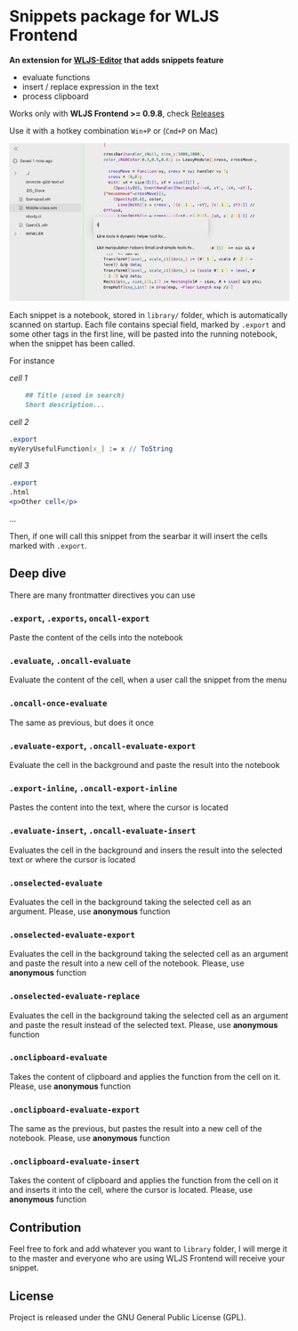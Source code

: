# Snippets package for WLJS Frontend
**An extension for [WLJS-Editor](https://github.com/JerryI/wljs-editor) that adds snippets feature**

- evaluate functions
- insert / replace expression in the text
- process clipboard

Works only with **WLJS Frontend >= 0.9.8**, check [Releases](https://github.com/JerryI/wolfram-js-frontend/releases)

Use it with a hotkey combination `Win+P` or (`Cmd+P` on Mac)

![](screenshot.png)

Each snippet is a notebook, stored in `library/` folder, which is automatically scanned on startup. Each file contains special field, marked by `.export` and some other tags in the first line, will be pasted into the running notebook, when the snippet has been called.

For instance

*cell 1*
```markdown
    ## Title (used in search)
    Short description...
```

*cell 2*
```mathematica
.export
myVeryUsefulFunction[x_] := x // ToString
```

*cell 3*
```mathematica
.export
.html
<p>Other cell</p>
```

...

Then, if one will call this snippet from the searbar it will insert the cells marked with `.export`.

## Deep dive
There are many frontmatter directives you can use

### `.export`, `.exports`, `oncall-export`
Paste the content of the cells into the notebook

### `.evaluate`, `.oncall-evaluate`
Evaluate the content of the cell, when a user call the snippet from the menu

### `.oncall-once-evaluate`
The same as previous, but does it once

### `.evaluate-export`, `.oncall-evaluate-export`
Evaluate the cell in the background and paste the result into the notebook

### `.export-inline`, `.oncall-export-inline`
Pastes the content into the text, where the cursor is located

### `.evaluate-insert`, `.oncall-evaluate-insert`
Evaluates the cell in the background and insers the result into the selected text or where the cursor is located

### `.onselected-evaluate`
Evaluates the cell in the background taking the selected cell as an argument. Please, use __anonymous__ function

### `.onselected-evaluate-export`
Evaluates the cell in the background taking the selected cell as an argument and paste the result into a new cell of the notebook. Please, use __anonymous__ function

### `.onselected-evaluate-replace`
Evaluates the cell in the background taking the selected cell as an argument and paste the result instead of the selected text. Please, use __anonymous__ function

### `.onclipboard-evaluate`
Takes the content of clipboard and applies the function from the cell on it. Please, use __anonymous__ function

### `.onclipboard-evaluate-export`
The same as the previous, but pastes the result into a new cell of the notebook. Please, use __anonymous__ function

### `.onclipboard-evaluate-insert`
Takes the content of clipboard and applies the function from the cell on it and inserts it into the cell, where the cursor is located. Please, use __anonymous__ function


## Contribution
Feel free to fork and add whatever you want to `library` folder, I will merge it to the master and everyone who are using WLJS Frontend will receive your snippet.

## License
Project is released under the GNU General Public License (GPL).
